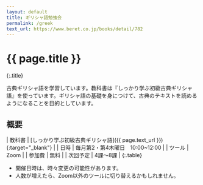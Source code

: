 ```yaml
---
layout: default
title: ギリシャ語勉強会
permalink: /greek
text_url: https://www.beret.co.jp/books/detail/782
---
```


# {{ page.title }}
{:.title}

古典ギリシャ語を学習しています。教科書は『しっかり学ぶ初級古典ギリシャ語』を使っています。ギリシャ語の基礎を身につけて、古典のテキストを読めるようになることを目的としています。

## 概要

| 教科書   | [しっかり学ぶ初級古典ギリシャ語]({{ page.text_url }}){:target="_blank"} |
| 日時 | 毎月第2・第4木曜日　10:00~12:00                                            |
| ツール     | Zoom                        |
| 参加費     | 無料                        |
| 次回予定     | 4課〜8課                     |
{:.table}


- 開催日時は、時々変更の可能性があります。
- 人数が増えたら、Zoom以外のツールに切り替えるかもしれません。
